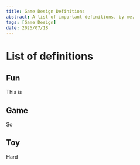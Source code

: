 ```yaml
---
title: Game Design Definitions
abstract: A list of important definitions, by me.
tags: [Game Design]
date: 2025/07/18
---
```


# List of definitions
## Fun
This is

## Game
So

## Toy
Hard